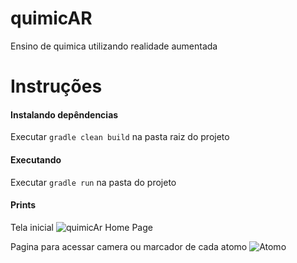 # quimicAR
Ensino de quimica utilizando realidade aumentada

# Instruções
#### Instalando depêndencias
 Executar ``` gradle clean build ``` na pasta raiz do projeto
#### Executando
 Executar ```gradle run``` na pasta do projeto
 
 #### Prints
 Tela inicial
 ![quimicAr Home Page](https://user-images.githubusercontent.com/36762964/65689339-41083b80-e043-11e9-989a-6bf3c001435c.PNG)
 
 Pagina para acessar camera ou marcador de cada atomo
 ![Atomo](https://user-images.githubusercontent.com/36762964/65689349-45ccef80-e043-11e9-9e36-cf2f55eef3e8.PNG)
